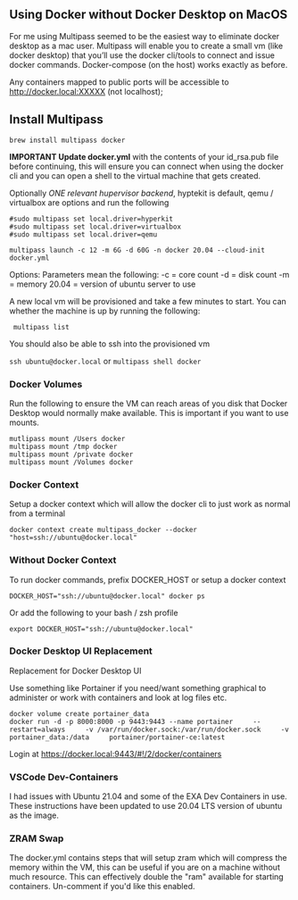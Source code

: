 ## Using Docker without Docker Desktop on MacOS

For me using Multipass seemed to be the easiest way to eliminate docker desktop as a mac user. Multipass will enable you to create a small vm (like docker desktop) that you’ll use the docker cli/tools to connect and issue docker commands. Docker-compose (on the host) works exactly as before.

Any containers mapped to public ports will be accessible to http://docker.local:XXXXX (not localhost);

## Install Multipass

```
brew install multipass docker
``` 

**IMPORTANT Update docker.yml** with the contents of your id_rsa.pub file before continuing, this will ensure you can connect when using the docker cli and you can open a shell to the virtual machine that gets created.


Optionally *ONE relevant hupervisor backend*, hyptekit is default, qemu / virtualbox are options and run the following

```
#sudo multipass set local.driver=hyperkit
#sudo multipass set local.driver=virtualbox
#sudo multipass set local.driver=qemu

multipass launch -c 12 -m 6G -d 60G -n docker 20.04 --cloud-init docker.yml
```

Options:
Parameters mean the following:
-c 	= core count
-d 	= disk count 
-m 	= memory 
20.04 = version of ubuntu server to use

A new local vm will be provisioned and take a few minutes to start. You can whether the machine is up by running the following:

``` multipass list```

You should also be able to ssh into the provisioned vm

```ssh ubuntu@docker.local```
or 
```multipass shell docker```

### Docker Volumes
Run the following to ensure the VM can reach areas of you disk that Docker Desktop would normally make available. This is important if you want to use mounts.

```
mutlipass mount /Users docker
multipass mount /tmp docker
multipass mount /private docker
multipass mount /Volumes docker
```

### Docker Context
Setup a docker context which will allow the docker cli to just work as normal from a terminal

```docker context create multipass_docker --docker "host=ssh://ubuntu@docker.local"```

### Without Docker Context

To run docker commands, prefix DOCKER_HOST or setup a docker context

```DOCKER_HOST="ssh://ubuntu@docker.local" docker ps```

Or add the following to your bash / zsh profile

```export DOCKER_HOST="ssh://ubuntu@docker.local"```

### Docker Desktop UI Replacement
Replacement for Docker Desktop UI

Use something like Portainer if you need/want something graphical to administer or work with containers and look at log files etc.

```
docker volume create portainer_data
docker run -d -p 8000:8000 -p 9443:9443 --name portainer     --restart=always     -v /var/run/docker.sock:/var/run/docker.sock     -v portainer_data:/data     portainer/portainer-ce:latest
```
Login at https://docker.local:9443/#!/2/docker/containers 
 
### VSCode Dev-Containers
I had issues with Ubuntu 21.04 and some of the EXA Dev Containers in use. These instructions have been updated to use 20.04 LTS version of ubuntu as the image.

### ZRAM Swap
The docker.yml contains steps that will setup zram which will compress the memory within the VM, this can be useful if you are on a machine without much resource. This can effectively double the "ram" available for starting containers. Un-comment if you'd like this enabled.
